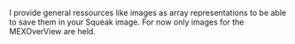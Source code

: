 I provide general ressources like images as array representations to be able to save them in your Squeak image. For now only images for the MEXOverView are held.